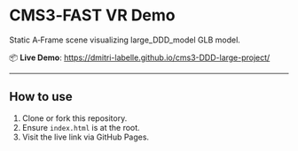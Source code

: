 # CMS3‑FAST VR Demo

Static A‑Frame scene visualizing large_DDD_model GLB model.

📦 **Live Demo**: https://dmitri-labelle.github.io/cms3-DDD-large-project/

---

## How to use

1. Clone or fork this repository.
2. Ensure `index.html` is at the root.
3. Visit the live link via GitHub Pages.
